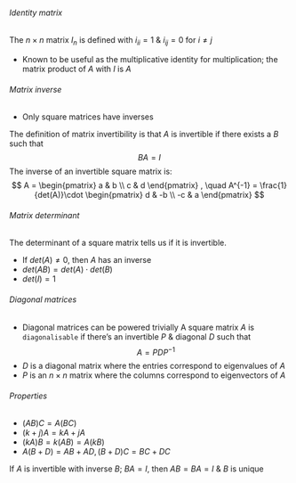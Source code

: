 
###### Identity matrix
The $n \times n$ matrix $I_n$ is defined with $i_{ii} = 1$ & $i_{ij}=0$ for $i \neq j$ 
- Known to be useful as the multiplicative identity for multiplication; the matrix product of $A$ with $I$ is $A$

###### Matrix inverse
- Only square matrices have inverses

The definition of matrix invertibility is that $A$ is invertible if there exists a $B$ such that $$ BA = I$$
The inverse of an invertible square matrix is:
$$
A = \begin{pmatrix}
a & b \\
c & d
\end{pmatrix}
, \quad A^{-1} = \frac{1}{det(A)}\cdot \begin{pmatrix}
d & -b \\
-c & a
\end{pmatrix}
$$

###### Matrix determinant
The determinant of a square matrix tells us if it is invertible. 
- If $det(A) \neq 0$, then $A$ has an inverse
- $det(AB) = det(A) \cdot det(B)$
- $det(I) = 1$

###### Diagonal matrices
- Diagonal matrices can be powered trivially
A square matrix $A$ is `diagonalisable` if there’s an invertible $P$ & diagonal $D$ such that 
$$
A = PDP^{-1}
$$
- $D$ is a diagonal matrix where the entries correspond to eigenvalues of $A$
- $P$ is an $n \times n$ matrix where the columns correspond to eigenvectors of $A$
###### Properties
- $(AB)C = A(BC)$
- $(k+j)A = kA + jA$
- $(kA)B = k(AB) = A(kB)$
- $A(B+D) = AB + AD, (B+D)C = BC+DC$

If $A$ is invertible with inverse $B$; $BA = I$, then $AB = BA = I$ & $B$ is unique

